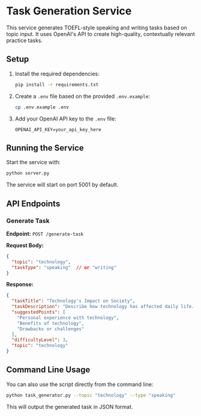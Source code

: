 # Task Generation Service

This service generates TOEFL-style speaking and writing tasks based on topic input. It uses OpenAI's API to create high-quality, contextually relevant practice tasks.

## Setup

1. Install the required dependencies:
   ```bash
   pip install -r requirements.txt
   ```

2. Create a `.env` file based on the provided `.env.example`:
   ```bash
   cp .env.example .env
   ```

3. Add your OpenAI API key to the `.env` file:
   ```
   OPENAI_API_KEY=your_api_key_here
   ```

## Running the Service

Start the service with:
```bash
python server.py
```

The service will start on port 5001 by default.

## API Endpoints

### Generate Task

**Endpoint:** `POST /generate-task`

**Request Body:**
```json
{
  "topic": "technology",
  "taskType": "speaking"  // or "writing"
}
```

**Response:**
```json
{
  "taskTitle": "Technology's Impact on Society",
  "taskDescription": "Describe how technology has affected daily life. Do you think modern technology has had a more positive or negative impact on society? Support your answer with specific examples.",
  "suggestedPoints": [
    "Personal experience with technology",
    "Benefits of technology",
    "Drawbacks or challenges"
  ],
  "difficultyLevel": 3,
  "topic": "technology"
}
```

## Command Line Usage

You can also use the script directly from the command line:

```bash
python task_generator.py --topic "technology" --type "speaking"
```

This will output the generated task in JSON format.
